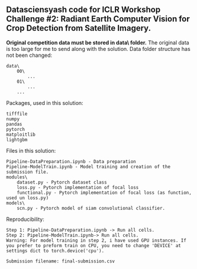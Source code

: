 ## Datasciensyash code for ICLR Workshop Challenge #2: Radiant Earth Computer Vision for Crop Detection from Satellite Imagery.

**Original competition data must be stored in data\ folder.**
The original data is too large for me to send along with the solution.
Data folder structure has not been changed:
```
data\
	00\
		...
	01\
		...
	...
```

Packages, used in this solution:
```
tifffile
numpy
pandas
pytorch
matploitlib
lightgbm
```

Files in this solution:
```
Pipeline-DataPreparation.ipynb - Data preparation
Pipeline-ModelTrain.ipynb - Model training and creation of the submission file.
modules\
	dataset.py - Pytorch dataset class
	loss.py - Pytorch implementation of focal loss
	functional.py - Pytorch implementation of focal loss (as function, used un loss.py)
models\
	scn.py - Pytorch model of siam convolutional classifier.
```

Reproducibility:
```
Step 1: Pipeline-DataPreparation.ipynb -> Run all cells.
Step 2: Pipeline-ModelTrain.ipynb-> Run all cells.
Warning: For model training in step 2, i have used GPU instances. If you prefer to preform train on CPU, you need to change 'DEVICE' at settings dict to torch.device('cpu').

Submission filename: final-submission.csv
```
